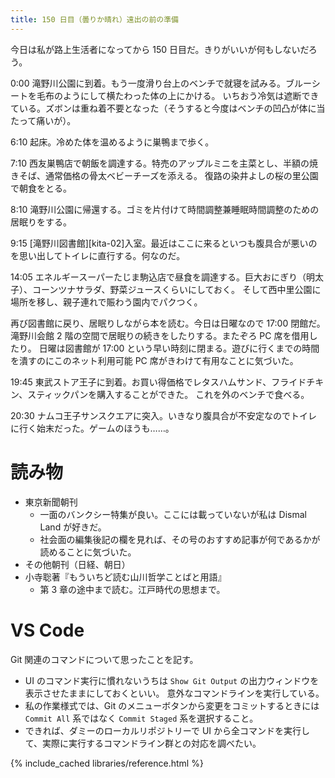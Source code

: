 ```yaml
---
title: 150 日目（曇りか晴れ）遠出の前の準備
---
```


今日は私が路上生活者になってから 150 日目だ。きりがいいが何もしないだろう。

0:00 滝野川公園に到着。もう一度滑り台上のベンチで就寝を試みる。ブルーシートを毛布のようにして横たわった体の上にかける。
いちおう冷気は遮断できている。ズボンは重ね着不要となった（そうすると今度はベンチの凹凸が体に当たって痛いが）。

6:10 起床。冷めた体を温めるように巣鴨まで歩く。

7:10 西友巣鴨店で朝飯を調達する。特売のアップルミニを主菜とし、半額の焼きそば、通常価格の骨太ベビーチーズを添える。
復路の染井よしの桜の里公園で朝食をとる。

8:10 滝野川公園に帰還する。ゴミを片付けて時間調整兼睡眠時間調整のための居眠りをする。

9:15 [滝野川図書館][kita-02]入室。最近はここに来るといつも腹具合が悪いのを思い出してトイレに直行する。何なのだ。

14:05 エネルギースーパーたじま駒込店で昼食を調達する。巨大おにぎり（明太子）、コーンツナサラダ、野菜ジュースくらいにしておく。
そして西中里公園に場所を移し、親子連れで賑わう園内でパクつく。

再び図書館に戻り、居眠りしながら本を読む。今日は日曜なので 17:00 閉館だ。
滝野川会館 2 階の空間で居眠りの続きをしたりする。またぞろ PC 席を借用したり。
日曜は図書館が 17:00 という早い時刻に閉まる。遊びに行くまでの時間を潰すのにこのネット利用可能 PC 席がきわけて有用なことに気づいた。

19:45 東武ストア王子に到着。お買い得価格でレタスハムサンド、フライドチキン、スティックパンを購入することができた。
これを外のベンチで食べる。

20:30 ナムコ王子サンスクエアに突入。いきなり腹具合が不安定なのでトイレに行く始末だった。ゲームのほうも……。

# 読み物

* 東京新聞朝刊
  * 一面のバンクシー特集が良い。ここには載っていないが私は Dismal Land が好きだ。
  * 社会面の編集後記の欄を見れば、その号のおすすめ記事が何であるかが読めることに気づいた。
* その他朝刊（日経、朝日）
* 小寺聡著『もういちど読む山川哲学ことばと用語』
  * 第 3 章の途中まで読む。江戸時代の思想まで。

# VS Code

Git 関連のコマンドについて思ったことを記す。

* UI のコマンド実行に慣れないうちは `Show Git Output` の出力ウィンドウを表示させたままにしておくといい。
  意外なコマンドラインを実行している。
* 私の作業様式では、Git のメニューボタンから変更をコミットするときには `Commit All` 系ではなく `Commit Staged` 系を選択すること。
* できれば、ダミーのローカルリポジトリーで UI から全コマンドを実行して、実際に実行するコマンドライン群との対応を調べたい。

{% include_cached libraries/reference.html %}
